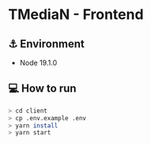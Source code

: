 # TMediaN - Frontend

## ⚓ Environment

- Node 19.1.0

## 💻 How to run

```bash
> cd client
> cp .env.example .env
> yarn install
> yarn start
```
